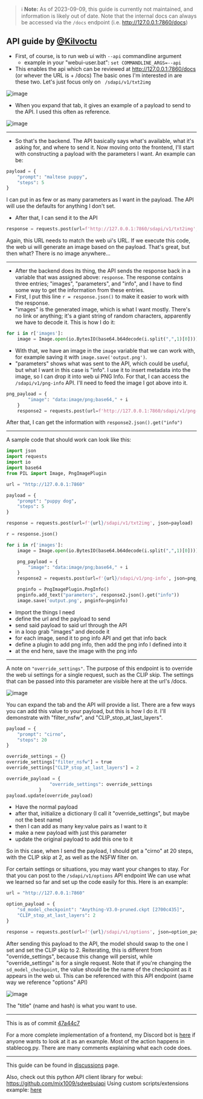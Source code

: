 > ℹ️ **Note:**
> As of 2023-09-09, this guide is currently not maintained, and information is likely out of date. Note that the internal docs can always be accessed via the `/docs` endpoint (i.e. http://127.0.0.1:7860/docs)

## API guide by [@Kilvoctu](https://github.com/Kilvoctu)

- First, of course, is to run web ui with `--api` commandline argument
  - example in your "webui-user.bat": `set COMMANDLINE_ARGS=--api`
- This enables the api which can be reviewed at http://127.0.0.1:7860/docs (or whever the URL is + /docs)
The basic ones I'm interested in are these two. Let's just focus only on ` /sdapi/v1/txt2img`

![image](https://user-images.githubusercontent.com/2993060/198171114-ed1c5edd-76ce-4c34-ad73-04e388423162.png)

- When you expand that tab, it gives an example of a payload to send to the API. I used this often as reference.

![image](https://user-images.githubusercontent.com/2993060/198171454-5b826ded-5e73-4249-9c0c-a97b32c42569.png)

------

- So that's the backend. The API basically says what's available, what it's asking for, and where to send it. Now moving onto the frontend, I'll start with constructing a payload with the parameters I want. An example can be:
```py
payload = {
    "prompt": "maltese puppy",
    "steps": 5
}
```
I can put in as few or as many parameters as I want in the payload. The API will use the defaults for anything I don't set.

- After that, I can send it to the API
```py
response = requests.post(url=f'http://127.0.0.1:7860/sdapi/v1/txt2img', json=payload)
```
Again, this URL needs to match the web ui's URL.
If we execute this code, the web ui will generate an image based on the payload. That's great, but then what? There is no image anywhere...

------

- After the backend does its thing, the API sends the response back in a variable that was assigned above: `response`. The response contains three entries; "images", "parameters", and "info", and I have to find some way to get the information from these entries.
- First, I put this line `r = response.json()` to make it easier to work with the response.
- "images" is the generated image, which is what I want mostly. There's no link or anything; it's a giant string of random characters, apparently we have to decode it. This is how I do it:
```py
for i in r['images']:
    image = Image.open(io.BytesIO(base64.b64decode(i.split(",",1)[0])))
```
- With that, we have an image in the `image` variable that we can work with, for example saving it with `image.save('output.png')`.
- "parameters" shows what was sent to the API, which could be useful, but what I want in this case is "info". I use it to insert metadata into the image, so I can drop it into web ui PNG Info. For that, I can access the `/sdapi/v1/png-info` API. I'll need to feed the image I got above into it.
```py
png_payload = {
        "image": "data:image/png;base64," + i
    }
    response2 = requests.post(url=f'http://127.0.0.1:7860/sdapi/v1/png-info', json=png_payload)
```
After that, I can get the information with `response2.json().get("info")`

------

A sample code that should work can look like this:
```py
import json
import requests
import io
import base64
from PIL import Image, PngImagePlugin

url = "http://127.0.0.1:7860"

payload = {
    "prompt": "puppy dog",
    "steps": 5
}

response = requests.post(url=f'{url}/sdapi/v1/txt2img', json=payload)

r = response.json()

for i in r['images']:
    image = Image.open(io.BytesIO(base64.b64decode(i.split(",",1)[0])))

    png_payload = {
        "image": "data:image/png;base64," + i
    }
    response2 = requests.post(url=f'{url}/sdapi/v1/png-info', json=png_payload)

    pnginfo = PngImagePlugin.PngInfo()
    pnginfo.add_text("parameters", response2.json().get("info"))
    image.save('output.png', pnginfo=pnginfo)
```
- Import the things I need
- define the url and the payload to send
- send said payload to said url through the API
- in a loop grab "images" and decode it
- for each image, send it to png info API and get that info back
- define a plugin to add png info, then add the png info I defined into it
- at the end here, save the image with the png info

-----

A note on `"override_settings"`.
The purpose of this endpoint is to override the web ui settings for a single request, such as the CLIP skip. The settings that can be passed into this parameter are visible here at the url's /docs.

![image](https://user-images.githubusercontent.com/2993060/202877368-c31a6e9e-0d05-40ec-ade0-49ed2c4be22b.png)

You can expand the tab and the API will provide a list. There are a few ways you can add this value to your payload, but this is how I do it. I'll demonstrate with "filter_nsfw", and "CLIP_stop_at_last_layers".

```py
payload = {
    "prompt": "cirno",
    "steps": 20
}

override_settings = {}
override_settings["filter_nsfw"] = true
override_settings["CLIP_stop_at_last_layers"] = 2

override_payload = {
                "override_settings": override_settings
            }
payload.update(override_payload)
```
- Have the normal payload
- after that, initialize a dictionary (I call it "override_settings", but maybe not the best name)
- then I can add as many key:value pairs as I want to it
- make a new payload with just this parameter
- update the original payload to add this one to it

So in this case, when I send the payload, I should get a "cirno" at 20 steps, with the CLIP skip at 2, as well as the NSFW filter on.


For certain settings or situations, you may want your changes to stay. For that you can post to the `/sdapi/v1/options` API endpoint
We can use what we learned so far and set up the code easily for this. Here is an example:
```py
url = "http://127.0.0.1:7860"

option_payload = {
    "sd_model_checkpoint": "Anything-V3.0-pruned.ckpt [2700c435]",
    "CLIP_stop_at_last_layers": 2
}

response = requests.post(url=f'{url}/sdapi/v1/options', json=option_payload)
```
After sending this payload to the API, the model should swap to the one I set and set the CLIP skip to 2. Reiterating, this is different from "override_settings", because this change will persist, while "override_settings" is for a single request.
Note that if you're changing the `sd_model_checkpoint`, the value should be the name of the checkpoint as it appears in the web ui. This can be referenced with this API endpoint (same way we reference "options" API)

![image](https://user-images.githubusercontent.com/2993060/202928589-114aff91-2777-4269-9492-2eab015c5bca.png)

The "title" (name and hash) is what you want to use.

-----

This is as of commit [47a44c7](https://github.com/AUTOMATIC1111/stable-diffusion-webui/commit/47a44c7e421b98ca07e92dbf88769b04c9e28f86)

For a more complete implementation of a frontend, my Discord bot is [here](https://github.com/Kilvoctu/aiyabot) if anyone wants to look at it as an example. Most of the action happens in stablecog.py. There are many comments explaining what each code does.

------

This guide can be found in [discussions](https://github.com/AUTOMATIC1111/stable-diffusion-webui/discussions/3734) page.

Also, check out this python API client library for webui: https://github.com/mix1009/sdwebuiapi
Using custom scripts/extensions example: [here](https://github.com/mix1009/sdwebuiapi/commit/fe269dc2d4f8a98e96c63c8a7d3b5f039625bc18)